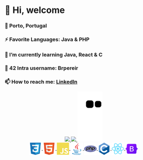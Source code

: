 # 👋 Hi, welcome
### 🏡 Porto, Portugal
### ⚡ Favorite Languages: Java & PHP
### 🌱 I’m currently learning Java, React & C
### 📝 42 Intra username: Brpereir
### 📫 How to reach me: <a href="https://linkedin.com/in/brpereira">LinkedIn</a>



<div align="center">
  <a href="https://github.com/bruno1013">
  <img height="160em" src="https://github-readme-stats.vercel.app/api?username=brpereiraa&show_icons=true&theme=radical&include_all_commits=true&count_private=true"/>
  <img height="160em" src="https://github-readme-stats.vercel.app/api/top-langs/?username=brpereiraa&layout=compact&langs_count=7&theme=radical"/>
  <img height="160em" src="https://github.com/brpereiraa/brpereiraa/blob/output/github-contribution-grid-snake.svg"/>    
</div>

<div align="center">
  <img align="center" alt="CSS" height="40" width="40" src="https://raw.githubusercontent.com/devicons/devicon/master/icons/css3/css3-original.svg" />
  <img align="center" alt="HTML5" height="40" width="40" src="https://raw.githubusercontent.com/devicons/devicon/master/icons/html5/html5-original.svg" />
  <img align="center" alt="JS" height="40" width="40" src="https://raw.githubusercontent.com/devicons/devicon/master/icons/javascript/javascript-plain.svg" />
  <img align="center" alt="Elixir" height="40" width="40" src="https://raw.githubusercontent.com/devicons/devicon/master/icons/java/java-original.svg" />
  <img align="center" alt="Figma" height="40" width="40" src="https://raw.githubusercontent.com/devicons/devicon/master/icons/php/php-original.svg" />
  <img align="center" alt="C" height="40" width="40" src="https://raw.githubusercontent.com/devicons/devicon/master/icons/c/c-original.svg" />
  <img align="center" alt="React" height="40" width="40" src="https://raw.githubusercontent.com/devicons/devicon/master/icons/react/react-original.svg" />
  <img align="center" alt="Bootstrap" height="40" width="40" src="https://raw.githubusercontent.com/devicons/devicon/master/icons/bootstrap/bootstrap-original.svg" />
</div>

<!---
Bruno1013/Bruno1013 is a ✨ special ✨ repository because its `README.md` (this file) appears on your GitHub profile.
You can click the Preview link to take a look at your changes.
--->
